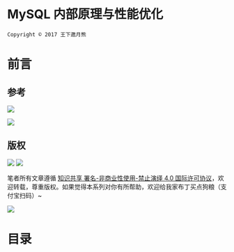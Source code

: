 
# MySQL 内部原理与性能优化

`Copyright © 2017 王下邀月熊`




# 前言


## 参考

![](https://coding.net/u/hoteam/p/Cache/git/raw/master/2017/8/1/%25E6%259E%2584%25E5%25BB%25BA%25E9%25AB%2598%25E6%2580%25A7%25E8%2583%25BDMySQL%25E4%25BD%2593%25E7%25B3%25BB.jpg) 

![](https://coding.net/u/hoteam/p/Cache/git/raw/master/2017/8/1/MySQL%25E6%2595%25B0%25E6%258D%25AE%25E5%25AE%2589%25E5%2585%25A8%25E6%2580%25A7%25E8%25AE%25A8%25E8%25AE%25BA.jpg)


## 版权

![](https://parg.co/bDY) ![](https://parg.co/bDm)

笔者所有文章遵循 [知识共享 署名-非商业性使用-禁止演绎 4.0 国际许可协议](https://creativecommons.org/licenses/by-nc-nd/4.0/deed.zh)，欢迎转载，尊重版权。如果觉得本系列对你有所帮助，欢迎给我家布丁买点狗粮（支付宝扫码）~

![](https://github.com/wxyyxc1992/OSS/blob/master/2017/8/1/Buding.jpg?raw=true)

# 目录

